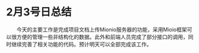 # 2月3号日总结

&emsp;&emsp;今天的主要工作是完成项目文档上传Mionio服务器的功能，采用Mioio框架可以很方便的管理一些非结构化的数据。此外和前端人员完成了部分接口的调用，同时继续完善了相关功能的代码。预计明天可以全部完成该工作。